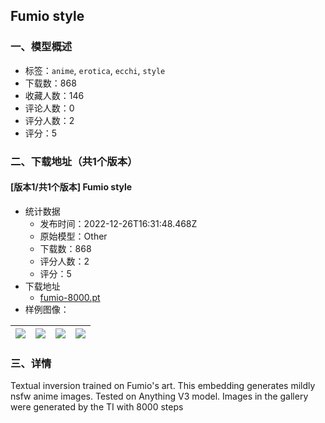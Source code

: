## Fumio style
### 一、模型概述

- 标签：`anime`, `erotica`, `ecchi`, `style`
- 下载数：868
- 收藏人数：146
- 评论人数：0
- 评分人数：2
- 评分：5

### 二、下载地址（共1个版本）

#### [版本1/共1个版本] Fumio style

- 统计数据
  - 发布时间：2022-12-26T16:31:48.468Z
  - 原始模型：Other
  - 下载数：868
  - 评分人数：2
  - 评分：5
- 下载地址
  - [fumio-8000.pt](https://civitai.com/api/download/models/2910)
- 样例图像：

| <img src="https://image.civitai.com/xG1nkqKTMzGDvpLrqFT7WA/23309a02-63a7-4a0a-8e21-9c338f56b300/width=450/20618.jpeg" /> | <img src="https://image.civitai.com/xG1nkqKTMzGDvpLrqFT7WA/54ee514b-e468-4d37-cefa-ef806f0ea000/width=450/20624.jpeg" /> | <img src="https://image.civitai.com/xG1nkqKTMzGDvpLrqFT7WA/52abd30b-5e36-4bb4-5be4-d951457b4600/width=450/20623.jpeg" /> | <img src="https://image.civitai.com/xG1nkqKTMzGDvpLrqFT7WA/ea48a0da-5418-49be-6743-43d20f897b00/width=450/20622.jpeg" /> |
| ---- | ---- | ---- | ---- |


### 三、详情
<p>Textual inversion trained on Fumio's art. This embedding generates mildly nsfw anime images. Tested on Anything V3 model. Images in the gallery were generated by the TI with 8000 steps</p>